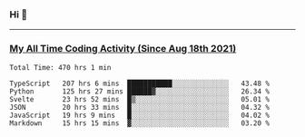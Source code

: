 ### Hi 🙂

---

### <a href="https://wakatime.com/@Eroxl">My All Time Coding Activity (Since Aug 18th 2021)</a>
<!--START_SECTION:waka-->

```text
Total Time: 470 hrs 1 min

TypeScript   207 hrs 6 mins  ███████████░░░░░░░░░░░░░░   43.48 %
Python       125 hrs 27 mins ██████▓░░░░░░░░░░░░░░░░░░   26.34 %
Svelte       23 hrs 52 mins  █▒░░░░░░░░░░░░░░░░░░░░░░░   05.01 %
JSON         20 hrs 33 mins  █░░░░░░░░░░░░░░░░░░░░░░░░   04.32 %
JavaScript   19 hrs 9 mins   █░░░░░░░░░░░░░░░░░░░░░░░░   04.02 %
Markdown     15 hrs 15 mins  ▓░░░░░░░░░░░░░░░░░░░░░░░░   03.20 %
```

<!--END_SECTION:waka-->
